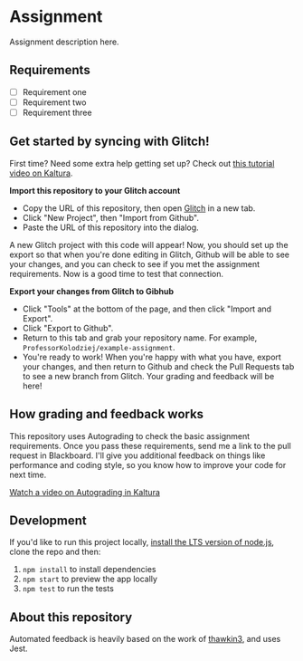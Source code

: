 # Assignment

Assignment description here.

## Requirements

- [ ] Requirement one
- [ ] Requirement two
- [ ] Requirement three

## Get started by syncing with Glitch!

First time? Need some extra help getting set up? Check out [this tutorial video on Kaltura](#).

**Import this repository to your Glitch account**
- Copy the URL of this repository, then open [Glitch](https://glitch.com/) in a new tab.
- Click "New Project", then "Import from Github".
- Paste the URL of this repository into the dialog.

A new Glitch project with this code will appear! Now, you should set up the export so that when you're done editing in Glitch, Github will be able to see your changes, and you can check to see if you met the assignment requirements. Now is a good time to test that connection.

**Export your changes from Glitch to Gibhub**
- Click "Tools" at the bottom of the page, and then click "Import and Export".
- Click "Export to Github".
- Return to this tab and grab your repository name. For example, `ProfessorKolodziej/example-assignment`.
- You're ready to work! When you're happy with what you have, export your changes, and then return to Github and check the Pull Requests tab to see a new branch from Glitch. Your grading and feedback will be here!

## How grading and feedback works

This repository uses Autograding to check the basic assignment requirements. Once you pass these requirements, send me a link to the pull request in Blackboard. I'll give you additional feedback on things like performance and coding style, so you know how to improve your code for next time.

[Watch a video on Autograding in Kaltura](#)

## Development

If you'd like to run this project locally, [install the LTS version of node.js](https://www.npmjs.com/get-npm), clone the repo and then:

1. `npm install` to install dependencies
2. `npm start` to preview the app locally
3. `npm test` to run the tests

## About this repository

Automated feedback is heavily based on the work of [thawkin3](https://github.com/thawkin3/dom-testing-demo), and uses Jest.